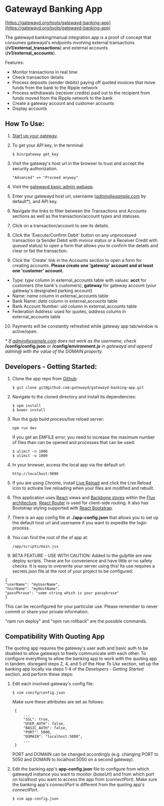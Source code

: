 # Gatewayd Banking App

[https://gatewayd.org/tools/gatewayd-banking-app](https://gatewayd.org/tools/gatewayd-banking-app)

The gatewayd banking/manual integration app is a proof of concept that consumes gatewayd's endpoints involving external transactions (**/v1/external_transactions**) and external accounts (**/v1/external_accounts**).

Features:
- Monitor transactions in real time
- Check transaction details
- Process deposits (sender debits) paying off quoted invoices that move funds from the bank to the Ripple network
- Process withdrawals (receiver credits) paid out to the recipient from funds moved from the Ripple network to the bank
- Create a gateway account and customer accounts
- Display accounts

## How To Use:

1. [Start up your gateway](https://ripple.com/build/gatewayd/#gatewayd-usage).

2. To get your API key, in the terminal:

    ```
    $ bin/gateway get_key
    ```

3. Visit the gateway's host url in the browser to trust and accept the security authorization.

    ```
    "Advanced" => "Proceed anyway"
    ```

4. Visit the [gatewayd basic admin webapp](http://gatewayd.org/tools/basic).

5. Enter your gatewayd host url, username (*admin@example.com* by default*), and API key.

6. Navigate the links to filter between the Transactions and Accounts sections as well as the transaction/account types and statuses.

7. Click on a transaction/account to see its details.

8. Click the 'Execute/Confirm Debit' button on any unprocessed transaction (a Sender Debit with *invoice* status or a Receiver Credit with *queued* status) to open a form that allows you to confirm the details and clear or fail the transaction.

9. Click the 'Create' link in the Accounts section to open a form for creating accounts. **Please create one 'gateway' account and at least one 'customer' account.**

- Type: *type* column in external_accounts table with values: **acct** for customers (the bank's customers), **gateway** for gateway account (your gateway's designated parking account)
- Name: *name* column in external_accounts table
- Bank Name: *data* column in external_accounts table
- Bank Account Number: *uid* column in external_accounts table
- Federation Address: used for quotes, *address* column in external_accounts table

10. Payments will be constantly refreshed while gateway app tab/window is active/open.

_* If admin@example.com does not work as the username, check_ **/config/config.json** _or_ **/config/environment.js** _in gatewayd and append admin@ with the value of the DOMAIN property._

## Developers - Getting Started:

1. Clone the app repo from [Github](https://github.com/gatewayd/gatewayd-banking-app):

    ```
    $ git clone git@github.com:gatewayd/gatewayd-banking-app.git
    ```

2. Navigate to the cloned directory and install its dependencies:

    ```
    $ npm install
    $ bower install
    ```

3. Run the gulp build process/live reload server:

    ```
    npm run dev
    ```
    If you get an EMFILE error, you need to increase the maximum number of files than can be opened and processes that can be used:

    ```
    $ ulimit -n 1000
    $ ulimit -u 1000
    ```

4. In your browser, access the local app via the default url:

    ```
    http://localhost:9090
    ```

5. If you are using Chrome, install [Live Reload](https://chrome.google.com/webstore/detail/livereload/jnihajbhpnppcggbcgedagnkighmdlei) and click the Live Reload icon to activate live reloading when your files are modified and rebuilt.

6. This application uses [React](http://facebook.github.io/react/docs/tutorial.html) views and [Backbone stores](http://www.toptal.com/front-end/simple-data-flow-in-react-applications-using-flux-and-backbone?utm_source=javascriptweekly&utm_medium=email) within the [Flux architecture](http://facebook.github.io/flux/docs/overview.html). [React Router](https://github.com/rackt/react-router) is used for client-side routing. It also has Bootstrap styling supported with [React Bootstrap](http://react-bootstrap.github.io/).

7. There is an app config file at **./app-config.json** that allows you to set up the default host url and username if you want to expedite the login process.

8. You can find the root of the of app at:

    ```
    /app/scripts/main.jsx
    ```

9. BETA FEATURE - USE WITH CAUTION:
Added to the gulpfile are new deploy scripts. These are for convenience
and have little or no safety checks. It is easy to overwrite your server
using this! Its use requires a secrets.json file at the root of your
project to be configured:
```
{
"userName": "myUserName",
"hostName": "myHostName",
"passPhrase": "some string which is your passphrase"
}
```

This can be reconfigured for your particular use. Please remember to
never commit or share your private information.

"npm run deploy" and "npm run rollback" are the possible commands.

## Compatibility With Quoting App

The quoting app requires the gateway's user auth and basic auth to be disabled to allow gateways to freely communicate with each other. To configure everything to allow the banking app to work with the quoting app in tandem, disregard steps 2, 4, and 5 of the *How To Use* section, set up the banking app locally via steps 1-4 of the *Developers - Getting Started* section, and perform these steps:

1. Edit each involved gateway's config file:

    ```
    $ vim conifg/config.json
    ```
    Make sure these attributes are set as follows:

        {
            ...
            "SSL": true,
            "USER_AUTH": false,
            "BASIC_AUTH": false,
            "PORT": 5000,
            "DOMAIN": "localhost:5000",
            ...
        }

    PORT and DOMAIN can be changed accordingly (e.g. changing PORT to 5050 and DOMAIN to localhost:5050 on a second gateway).

2. Edit the banking app's **app-config.json** file to configure from which gatewayd instance you want to monitor (*baseUrl*) and from which port on localhost you want to access the app from (*connectPort*). Make sure the banking app's *connectPort* is different from the quoting app's *connectPort*.
    ```
    $ vim app-config.json
    ```
